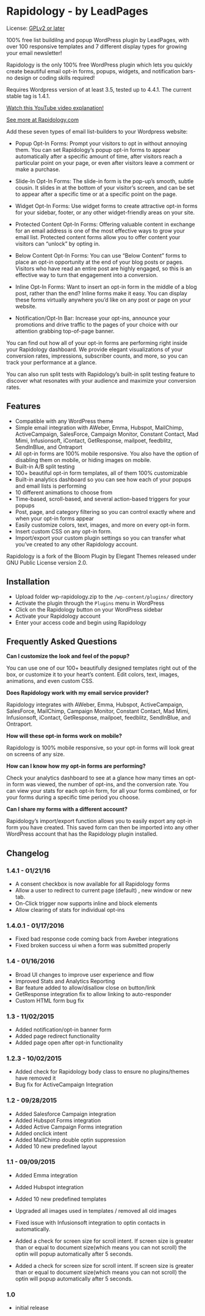 # Rapidology - by LeadPages

License: [GPLv2 or later](http://www.gnu.org/licenses/gpl-2.0.html)

100% free list buildilng and popup WordPress plugin by LeadPages, with
over 100 responsive templates and 7 different display types for growing
your email newsletter!

Rapidology is the only 100% free WordPress plugin which lets you
quickly create beautiful email opt-in forms, popups, widgets, and
notification bars-no design or coding skills required!

Requires Wordpress version of at least 3.5, tested up to 4.4.1. The
current stable tag is 1.4.1.

[Watch this YouTube video explanation!](https://www.youtube.com/watch?v=gygc2pHJm3w)

[See more at Rapidology.com](http://www.rapidology.com/)

Add these seven types of email list-builders to your Wordpress website:

*	Popup Opt-In Forms: Prompt your visitors to opt in without annoying them. You can set Rapidology’s popup opt-in forms to appear automatically after a specific amount of time, after visitors reach a particular point on your page, or even after visitors leave a comment or make a purchase.

*	Slide-In Opt-In Forms: The slide-in form is the pop-up’s smooth, subtle cousin. It slides in at the bottom of your visitor’s screen, and can be set to appear after a specific time or at a specific point on the page.

*	Widget Opt-In Forms: Use widget forms to create attractive opt-in forms for your sidebar, footer, or any other widget-friendly areas on your site.

*	Protected Content Opt-In Forms: Offering valuable content in exchange for an email address is one of the most effective ways to grow your email list. Protected content forms allow you to offer content your visitors can “unlock” by opting in.

*	Below Content Opt-In Forms: You can use “Below Content” forms to place an opt-in opportunity at the end of your blog posts or pages. Visitors who have read an entire post are highly engaged, so this is an effective way to turn that engagement into a conversion.

*	Inline Opt-In Forms: Want to insert an opt-in form in the middle of a blog post, rather than the end? Inline forms make it easy. You can display these forms virtually anywhere you’d like on any post or page on your website.

*	Notification/Opt-In Bar:  Increase your opt-ins, announce your promotions and drive traffic to the pages of your choice with our attention grabbing top-of-page banner.  

You can find out how all of your opt-in forms are performing right inside your Rapidology dashboard. We provide elegant visualizations of your conversion rates, impressions, subscriber counts, and more, so you can track your performance at a glance.

You can also run split tests with Rapidology’s built-in split testing feature to discover what resonates with your audience and maximize your conversion rates.

## Features

*	Compatible with any WordPress theme
*	Simple email integration with AWeber, Emma, Hubspot, MailChimp, ActiveCampaign, SalesForce, Campaign Monitor, Constant Contact, Mad Mimi, Infusionsoft, iContact, GetResponse, mailpoet, feedblitz, SendInBlue, and Ontraport
*	All opt-in forms are 100% mobile responsive. You also have the option of disabling them on mobile, or hiding images on mobile.
*	Built-in A/B split testing
*	100+ beautiful opt-in form templates, all of them 100% customizable
*	Built-in analytics dashboard so you can see how each of your popups and email lists is performing
*	10 different animations to choose from
*	Time-based, scroll-based, and several action-based triggers for your popups
*	Post, page, and category filtering so you can control exactly where and when your opt-in forms appear
*	Easily customize colors, text, images, and more on every opt-in form.
*	Insert custom CSS on any opt-in form.
*	Import/export your custom plugin settings so you can transfer what you’ve created to any other Rapidology account.

Rapidology is a fork of the Bloom Plugin by Elegant Themes released under GNU Public License version 2.0.

## Installation

*	Upload folder wp-rapidology.zip to the `/wp-content/plugins/` directory
*	Activate the plugin through the `Plugins` menu in WordPress
*	Click on the Rapidology button on your WordPress sidebar
*	Activate your Rapidology account
*	Enter your access code and begin using Rapidology

## Frequently Asked Questions

**Can I customize the look and feel of the popup?**

You can use one of our 100+ beautifully designed templates right out of the box, or customize it to your heart’s content. Edit colors, text, images, animations, and even custom CSS.

**Does Rapidology work with my email service provider?**

Rapidology integrates with AWeber, Emma, Hubspot, ActiveCampaign, SalesForce, MailChimp, Campaign Monitor, Constant Contact, Mad Mimi, Infusionsoft, iContact, GetResponse, mailpoet, feedblitz, SendInBlue, and Ontraport.

**How will these opt-in forms work on mobile?**

Rapidology is 100% mobile responsive, so your opt-in forms will look great on screens of any size.

**How can I know how my opt-in forms are performing?**

Check your analytics dashboard to see at a glance how many times an opt-in form was viewed, the number of opt-ins, and the conversion rate. You can view your stats for each opt-in form, for all your forms combined, or for your forms during a specific time period you choose.

**Can I share my forms with a different account?**

Rapidology’s import/export function allows you to easily export any opt-in form you have created. This saved form can then be imported into any other WordPress account that has the Rapidology plugin installed.

## Changelog

### 1.4.1 - 01/21/16
*	A consent checkbox is now available for all Rapidology forms
*   Allow a user to redirect to current page (default) , new window or new tab.
*   On-Click trigger now supports inline and block elements
*	Allow clearing of stats for individual opt-ins

### 1.4.0.1 - 01/17/2016
*	Fixed bad response code coming back from Aweber integrations
*	Fixed broken success ui when a form was submitted properly


### 1.4 - 01/16/2016
*	Broad UI changes to improve user experience and flow
*	Improved Stats and Analytics Reporting
* 	Bar feature added to allow/disallow close on button/link
* 	GetResponse integration fix to allow linking to auto-responder
* 	Custom HTML form bug fix

### 1.3 - 11/02/2015
*	Added notification/opt-in banner form
*	Added page redirect functionality
* 	Added page open after opt-in functionality

### 1.2.3 - 10/02/2015
*	Added check for Rapidology body class to ensure no plugins/themes have removed it
*	Bug fix for ActiveCampaign Integration

### 1.2 - 09/28/2015
*	Added Salesforce Campaign integration
*	Added Hubspot Forms integration
*	Added Active Campaign Forms integration
*	Added onclick intent
*	Added MailChimp double optin suppression
*	Added 10 new predefined layout

### 1.1 - 09/09/2015
*    Added Emma integration
*    Added Hubspot integration
*    Added 10 new predefined templates
*    Upgraded all images used in templates / removed all old images
*    Fixed issue with Infusionsoft integration to optin contacts in automatically.

*	 Added a check for screen size for scroll intent. If screen size is greater than or equal to document size(which means you can not scroll) the optin will popup automatically after 5 seconds.

*	Added a check for screen size for scroll intent. If screen size is greater than or equal to document size(which means you can not scroll) the optin will popup automatically after 5 seconds.


### 1.0
*	initial release
